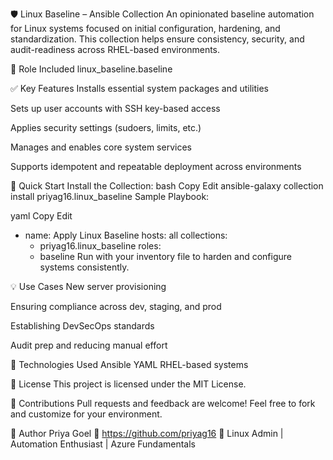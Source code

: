 🛡️ Linux Baseline – Ansible Collection
An opinionated baseline automation for Linux systems focused on initial configuration, hardening, and standardization. This collection helps ensure consistency, security, and audit-readiness across RHEL-based environments.

📌 Role Included
linux_baseline.baseline

✅ Key Features
Installs essential system packages and utilities

Sets up user accounts with SSH key-based access

Applies security settings (sudoers, limits, etc.)

Manages and enables core system services

Supports idempotent and repeatable deployment across environments

🚀 Quick Start
Install the Collection:
bash
Copy
Edit
ansible-galaxy collection install priyag16.linux_baseline
Sample Playbook:

yaml
Copy
Edit
- name: Apply Linux Baseline
  hosts: all
  collections:
    - priyag16.linux_baseline
  roles:
    - baseline
Run with your inventory file to harden and configure systems consistently.

💡 Use Cases
New server provisioning

Ensuring compliance across dev, staging, and prod

Establishing DevSecOps standards

Audit prep and reducing manual effort

🔧 Technologies Used
Ansible
YAML
RHEL-based systems

📄 License
This project is licensed under the MIT License.

🙌 Contributions
Pull requests and feedback are welcome! Feel free to fork and customize for your environment.

👤 Author
Priya Goel
📌 https://github.com/priyag16
💬 Linux Admin | Automation Enthusiast | Azure Fundamentals
